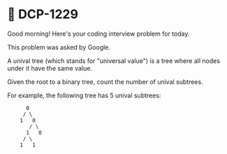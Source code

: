 # **📌 DCP-1229** 

Good morning! Here's your coding interview problem for today.

This problem was asked by Google.

A unival tree (which stands for "universal value") is a tree where all nodes under it have the same value.

Given the root to a binary tree, count the number of unival subtrees.

For example, the following tree has 5 unival subtrees:

          0
         / \
        1   0
           / \
          1   0
         / \
        1   1
